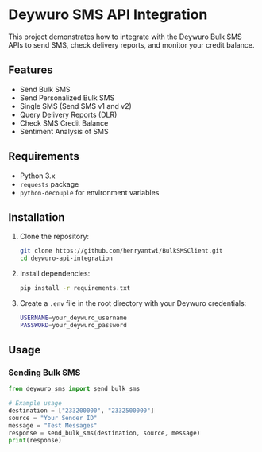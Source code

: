 # Deywuro SMS API Integration

This project demonstrates how to integrate with the Deywuro Bulk SMS APIs to send SMS, check delivery reports, and monitor your credit balance.

## Features
- Send Bulk SMS
- Send Personalized Bulk SMS
- Single SMS (Send SMS v1 and v2)
- Query Delivery Reports (DLR)
- Check SMS Credit Balance
- Sentiment Analysis of SMS

## Requirements
- Python 3.x
- `requests` package
- `python-decouple` for environment variables

## Installation
1. Clone the repository:
    ```bash
    git clone https://github.com/henryantwi/BulkSMSClient.git
    cd deywuro-api-integration
    ```

2. Install dependencies:
    ```bash
    pip install -r requirements.txt
    ```

3. Create a `.env` file in the root directory with your Deywuro credentials:
    ```bash
    USERNAME=your_deywuro_username
    PASSWORD=your_deywuro_password
    ```

## Usage

### Sending Bulk SMS
```python
from deywuro_sms import send_bulk_sms

# Example usage
destination = ["233200000", "2332500000"]
source = "Your Sender ID"
message = "Test Messages"
response = send_bulk_sms(destination, source, message)
print(response)
